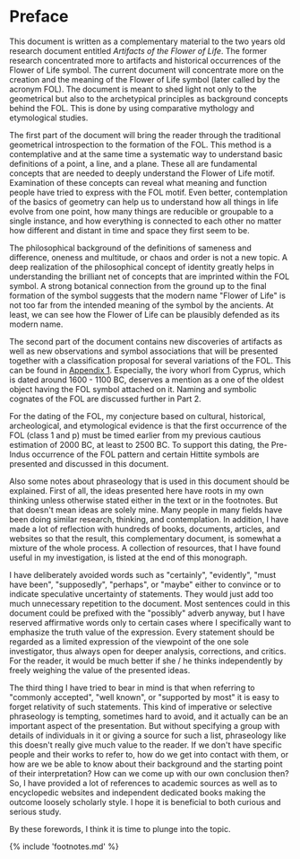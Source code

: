 # Preface

This document is written as a complementary material to the two years old research document entitled *Artifacts of the Flower of Life*<!-- cite author="Marko Manninen" title="Artifacts of the Flower of Life" date="2014" location="" type="website" href="http://artifacts.flowerofliferesearch.com/" -->. The former research concentrated more to artifacts and historical occurrences of the Flower of Life symbol. The current document will concentrate more on the creation and the meaning of the Flower of Life symbol (later called by the acronym FOL). The document is meant to shed light not only to the geometrical but also to the archetypical principles as background concepts behind the FOL. This is done by using comparative mythology and etymological studies.

The first part of the document will bring the reader through the traditional geometrical introspection to the formation of the FOL. This method is a contemplative and at the same time a systematic way to understand basic definitions of a point, a line, and a plane. These all are fundamental concepts that are needed to deeply understand the Flower of Life motif. Examination of these concepts can reveal what meaning and function people have tried to express with the FOL motif. Even better, contemplation of the basics of geometry can help us to understand how all things in life evolve from one point, how many things are reducible or groupable to a single instance, and how everything is connected to each other no matter how different and distant in time and space they first seem to be.

The philosophical background of the definitions of sameness and difference, oneness and multitude, or chaos and order is not a new topic. A deep realization of the philosophical concept of identity<!-- cite author="wikipedia.org" title="Identity (philosophy)" date="" location="" type="website" href="https://en.wikipedia.org/wiki/Identity_(philosophy)" --> greatly helps in understanding the brilliant net of concepts that are imprinted within the FOL symbol. A strong botanical connection from the ground up to the final formation of the symbol suggests that the modern name "Flower of Life" is not too far from the intended meaning of the symbol by the ancients. At least, we can see how the Flower of Life can be plausibly defended as its modern name. 

The second part of the document contains new discoveries of artifacts as well as new observations and symbol associations that will be presented together with a classification proposal for several variations of the FOL. This can be found in [Appendix 1](appendix1.html). Especially, the ivory whorl from Cyprus, which is dated around 1600 - 1100 BC, deserves a mention as a one of the oldest object having the FOL symbol attached on it. Naming and symbolic cognates of the FOL are discussed further in Part 2.

For the dating of the FOL, my conjecture based on cultural, historical, archeological, and etymological evidence is that the first occurrence of the FOL (class 1 and p) must be timed earlier from my previous cautious estimation of 2000 BC, at least to 2500 BC. To support this dating, the Pre-Indus occurrence of the FOL pattern and certain Hittite symbols are presented and discussed in this document.

Also some notes about phraseology that is used in this document should be explained. First of all, the ideas presented here have roots in my own thinking unless otherwise stated either in the text or in the footnotes. But that doesn't mean ideas are solely mine. Many people in many fields have been doing similar research, thinking, and contemplation. In addition, I have made a lot of reflection with hundreds of books, documents, articles, and websites so that the result, this complementary document, is somewhat a mixture of the whole process. A collection of resources, that I have found useful in my investigation, is listed at the end of this monograph.

I have deliberately avoided words such as "certainly", "evidently", "must have been", "supposedly", "perhaps", or "maybe" either to convince or to indicate speculative uncertainty of statements. They would just add too much unnecessary repetition to the document. Most sentences could in this document could be prefixed with the "possibly" adverb anyway, but I have reserved affirmative words only to certain cases where I specifically want to emphasize the truth value of the expression. Every statement should be regarded as a limited expression of the viewpoint of the one sole investigator, thus always open for deeper analysis, corrections, and critics. For the reader, it would be much better if she / he thinks independently by freely weighing the value of the presented ideas.

The third thing I have tried to bear in mind is that when referring to "commonly accepted", "well known", or "supported by most" it is easy to forget relativity of such statements. This kind of imperative or selective phraseology is tempting, sometimes hard to avoid, and it actually can be an important aspect of the presentation. But without specifying a group with details of individuals in it or giving a source for such a list, phraseology like this doesn't really give much value to the reader. If we don't have specific people and their works to refer to, how do we get into contact with them, or how are we be able to know about their background and the starting point of their interpretation? How can we come up with our own conclusion then? So, I have provided a lot of references to academic sources as well as to encyclopedic websites and independent dedicated books making the outcome loosely scholarly style. I hope it is beneficial to both curious and serious study.

By these forewords, I think it is time to plunge into the topic.

{% include 'footnotes.md' %}
